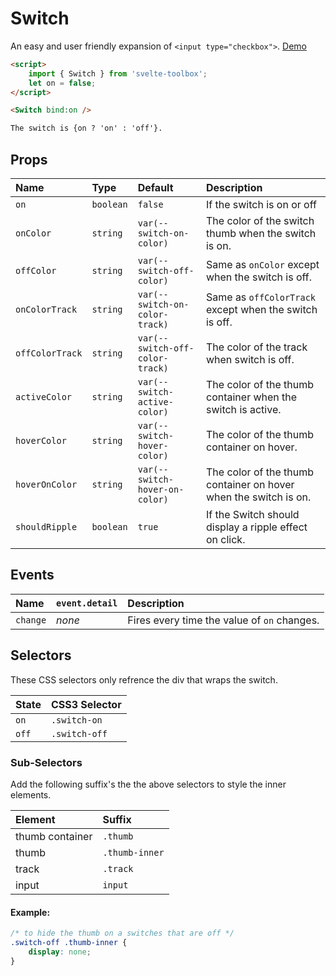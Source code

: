 # Switch

An easy and user friendly expansion of `<input type="checkbox">`. [Demo]()

```html
<script>
	import { Switch } from 'svelte-toolbox';
	let on = false;
</script>

<Switch bind:on />

The switch is {on ? 'on' : 'off'}.
```

## Props

| Name            | Type      | Default                         | Description                                                      |
| :-------------- | :-------- | :------------------------------ | :--------------------------------------------------------------- |
| `on`            | `boolean` | `false`                         | If the switch is on or off                                       |
| `onColor`       | `string`  | `var(--switch-on-color)`        | The color of the switch thumb when the switch is on.             |
| `offColor`      | `string`  | `var(--switch-off-color)`       | Same as `onColor` except when the switch is off.                 |
| `onColorTrack`  | `string`  | `var(--switch-on-color-track)`  | Same as `offColorTrack` except when the switch is off.           |
| `offColorTrack` | `string`  | `var(--switch-off-color-track)` | The color of the track when switch is off.                       |
| `activeColor`   | `string`  | `var(--switch-active-color)`    | The color of the thumb container when the switch is active.      |
| `hoverColor`    | `string`  | `var(--switch-hover-color)`     | The color of the thumb container on hover.                       |
| `hoverOnColor`  | `string`  | `var(--switch-hover-on-color)`  | The color of the thumb container on hover when the switch is on. |
| `shouldRipple`  | `boolean` | `true`                          | If the Switch should display a ripple effect on click.           |

## Events

| Name     | `event.detail` | Description                                 |
| :------- | :------------- | :------------------------------------------ |
| `change` | _none_         | Fires every time the value of `on` changes. |

## Selectors

These CSS selectors only refrence the div that wraps the switch.

| State | CSS3 Selector |
| :---- | :------------ |
| `on`  | `.switch-on`  |
| `off` | `.switch-off` |

### Sub-Selectors

Add the following suffix's the the above selectors to style the inner elements.

| Element         | Suffix         |
| :-------------- | :------------- |
| thumb container | `.thumb`       |
| thumb           | `.thumb-inner` |
| track           | `.track`       |
| input           | `input`        |

#### Example:

```css
/* to hide the thumb on a switches that are off */
.switch-off .thumb-inner {
	display: none;
}
```
